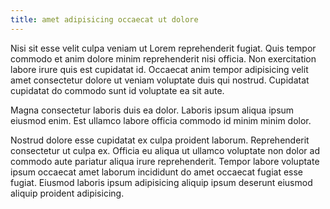 ```yaml
---
title: amet adipisicing occaecat ut dolore
---
```


Nisi sit esse velit culpa veniam ut Lorem reprehenderit fugiat. Quis tempor commodo et anim dolore minim reprehenderit nisi officia. Non exercitation labore irure quis est cupidatat id. Occaecat anim tempor adipisicing velit amet consectetur dolore ut veniam voluptate duis qui nostrud. Cupidatat cupidatat do commodo sunt id voluptate ea sit aute.

Magna consectetur laboris duis ea dolor. Laboris ipsum aliqua ipsum eiusmod enim. Est ullamco labore officia commodo id minim minim dolor.

Nostrud dolore esse cupidatat ex culpa proident laborum. Reprehenderit consectetur ut culpa ex. Officia eu aliqua ut ullamco voluptate non dolor ad commodo aute pariatur aliqua irure reprehenderit. Tempor labore voluptate ipsum occaecat amet laborum incididunt do amet occaecat fugiat esse fugiat. Eiusmod laboris ipsum adipisicing aliquip ipsum deserunt eiusmod aliquip proident adipisicing.